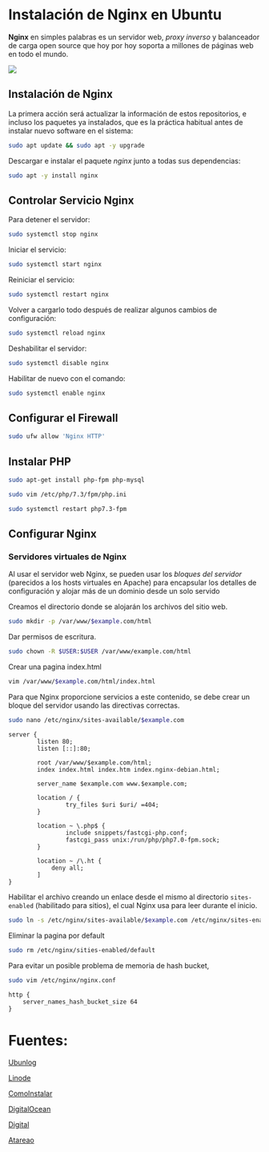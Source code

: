 # Instalación de Nginx en Ubuntu

**Nginx** en simples palabras es un servidor web, *proxy inverso* y balanceador de carga open source que hoy por hoy soporta a millones de páginas web en todo el mundo.

![](https://kinsta.com/es/wp-content/uploads/sites/8/2018/03/qué-es-nginx-1.png)



## Instalación de Nginx

La primera acción será actualizar la información de estos repositorios, e incluso los paquetes ya instalados, que es la práctica habitual antes de instalar nuevo software en el sistema:

```bash
sudo apt update && sudo apt -y upgrade
```

Descargar e instalar el paquete *nginx* junto a todas sus dependencias:

```bash
sudo apt -y install nginx
```



## Controlar Servicio Nginx

Para detener el servidor:

```bash
sudo systemctl stop nginx
```

Iniciar el servicio:

```bash
sudo systemctl start nginx
```

Reiniciar el servicio:

```bash
sudo systemctl restart nginx
```

Volver a cargarlo todo después de realizar algunos cambios de configuración:

```bash
sudo systemctl reload nginx
```

Deshabilitar el servidor:

```bash
sudo systemctl disable nginx
```

Habilitar de nuevo con el comando:

```bash
sudo systemctl enable nginx
```



## Configurar el Firewall

```bash
sudo ufw allow 'Nginx HTTP'
```



## Instalar PHP

```bash
sudo apt-get install php-fpm php-mysql
```

```bash
sudo vim /etc/php/7.3/fpm/php.ini
```

```bash
sudo systemctl restart php7.3-fpm
```



## Configurar Nginx

### Servidores virtuales de Nginx

Al usar el servidor web Nginx, se pueden usar los *bloques del servidor* (parecidos a los hosts virtuales en Apache) para encapsular los detalles de configuración y alojar más de un dominio desde un solo servido

Creamos el directorio donde se alojarán los archivos del sitio web.

```bash
sudo mkdir -p /var/www/$example.com/html
```

Dar permisos de escritura.

```bash
sudo chown -R $USER:$USER /var/www/example.com/html
```

Crear una pagina index.html

```bash
vim /var/www/$example.com/html/index.html
```

Para que Nginx proporcione servicios a este contenido, se debe crear un bloque del servidor usando las directivas correctas.

```bash
sudo nano /etc/nginx/sites-available/$example.com
```

```
server {
        listen 80;
        listen [::]:80;

        root /var/www/$example.com/html;
        index index.html index.htm index.nginx-debian.html;

        server_name $example.com www.$example.com;

        location / {
                try_files $uri $uri/ =404;
        }
        
        location ~ \.php$ {
        		include snippets/fastcgi-php.conf;
        		fastcgi_pass unix:/run/php/php7.0-fpm.sock;
    	}

    	location ~ /\.ht { 
        	deny all;
    	]
}
```

Habilitar el archivo creando un enlace desde el mismo al directorio `sites-enabled` (habilitado para sitios), el cual Nginx usa para leer durante el inicio.

```bash
sudo ln -s /etc/nginx/sites-available/$example.com /etc/nginx/sites-enabled/
```

Eliminar la pagina por default

```bash
sudo rm /etc/nginx/sities-enabled/default
```

Para evitar un posible problema de memoria de hash bucket,

```bash
sudo vim /etc/nginx/nginx.conf
```

```
http {
	server_names_hash_bucket_size 64
}
```

# Fuentes:

[Ubunlog](https://ubunlog.com/nginx-instala-servidor-ubuntu/)

[Linode](https://www.linode.com/docs/web-servers/nginx/how-to-configure-nginx/)

[ComoInstalar](https://comoinstalar.me/como-instalar-nginx-en-ubuntu-18-04/)

[DigitalOcean](https://www.digitalocean.com/community/tutorials/como-instalar-nginx-en-ubuntu-18-04-es)

[Digital](https://www.digitalocean.com/community/tutorials/como-instalar-linux-nginx-mysql-php-lemp-stack-in-ubuntu-16-04-es)

[Atareao](https://www.atareao.es/tutorial/raspberry-pi-primeros-pasos/infraestructura-lemp-con-nginx-en-raspberry/)
